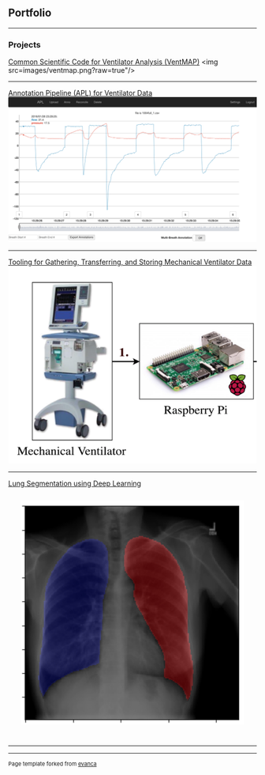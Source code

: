 ## Portfolio

---

### Projects

[Common Scientific Code for Ventilator Analysis (VentMAP)](https://github.com/hahnicity/ventmap)
<img src=images/ventmap.png?raw=true"/>

---

[Annotation Pipeline (APL) for Ventilator Data](https://github.com/hahnicity/apl)
<img src="images/apl-dataview.png?raw=true"/>

---
[Tooling for Gathering, Transferring, and Storing Mechanical Ventilator Data](https://github.com/hahnicity/ucdpv_vent_infrastructure)
<img src="images/vent-to-rpi.png"/>

---

[Lung Segmentation using Deep Learning](https://github.com/hahnicity/pytorch-lung-segmentation)
<img src="images/lung-segmentation.png?raw=true" style="
    transform: scale(0.9);
"/>




---
---
<p style="font-size:11px">Page template forked from <a href="https://github.com/evanca/quick-portfolio">evanca</a></p>
